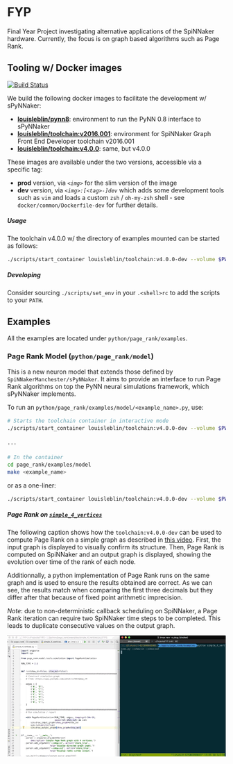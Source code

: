 # FYP

Final Year Project investigating alternative applications of the SpiNNaker 
hardware. Currently, the focus is on graph based algorithms such as Page Rank.

## Tooling w/ Docker images

[![Build Status](https://travis-ci.com/louisblin/FYP.svg?token=5ZNW4DKhuozscA1A9CAy&branch=master)](https://travis-ci.com/louisblin/FYP)

We build the following docker images to facilitate the development w/ sPyNNaker:

- [**louisleblin/pynn8**](https://hub.docker.com/r/louisleblin/pynn8/):
environment to run the PyNN 0.8 interface to sPyNNaker
- [**louisleblin/toolchain:v2016.001**](https://hub.docker.com/r/louisleblin/toolchain-v2016/):
environment for SpiNNaker Graph Front End Developer toolchain v2016.001
- [**louisleblin/toolchain:v4.0.0**](https://hub.docker.com/r/louisleblin/toolchain-v2016/):
same, but v4.0.0

These images are available under the two versions, accessible via a specific tag:

- **prod** version, via _`<img>`_ for the slim version of the image
- **dev** version, via _`<img>:[<tag>-]dev`_ which adds some development tools such as
`vim` and loads a custom `zsh` / `oh-my-zsh` shell - see
`docker/common/Dockerfile-dev` for further details.

##### Usage

The toolchain v4.0.0 w/ the directory of examples mounted can be started as follows:

```sh
./scripts/start_container louisleblin/toolchain:v4.0.0-dev --volume $PWD/python:/app/w
```

##### Developing

Consider sourcing `./scripts/set_env` in your `.<shell>rc` to add the scripts to your `PATH`. 


## Examples

All the examples are located under `python/page_rank/examples`.

### Page Rank Model (`python/page_rank/model`)

This is a new neuron model that extends those defined by `SpiNNakerManchester/sPyNNaker`. It aims to
 provide an interface to run Page Rank algorithms on top the PyNN neural simulations framework, 
 which sPyNNaker implements. 

To run an `python/page_rank/examples/model/<example_name>.py`, use:

```sh
# Starts the toolchain container in interactive mode
./scripts/start_container louisleblin/toolchain:v4.0.0-dev --volume $PWD/python:/app/w

...

# In the container
cd page_rank/examples/model
make <example_name>
```

or as a one-liner:

```sh
./scripts/start_container louisleblin/toolchain:v4.0.0-dev --volume $PWD/python:/app/w --rm --exec "make -C page_rank/examples/model <example_name>"
```

##### Page Rank on [`simple_4_vertices`](python/page_rank/examples/model/simple_4_vertices.py)

The following caption shows how the `toolchain:v4.0.0-dev` can be used to compute Page Rank on a 
simple graph as described in [this video](https://www.youtube.com/watch?v=P8Kt6Abq_rM). First, the
input graph is displayed to visually confirm its structure. Then, Page Rank is computed on SpiNNaker
and an output graph is displayed, showing the evolution over time of the rank of each node.

Additionnally, a python implementation of Page Rank runs on the same graph and is used to ensure
the results obtained are correct. As we can see, the results match when comparing the first
three decimals but they differ after that because of fixed point arithmetic imprecision.

_Note_: due to non-deterministic callback scheduling on SpiNNaker, a Page Rank iteration can require
two SpiNNaker time steps to be completed. This leads to duplicate consecutive values on the output
graph.

![Simple Page Rank](docs/page_rank_simple.gif)


